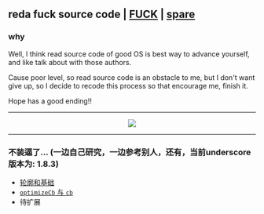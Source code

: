 ## reda fuck source code | [FUCK](http://m10.music.126.net/20171025230647/931485336288a91f2a7e81d970698d36/ymusic/18ae/2eca/f158/9526633a46f1c61a2ca206f8c130e733.mp3, 'music') | [spare](https://music.163.com/#/song?id=27137940, 'music')
### why
Well, I think read source code of good OS is best way to advance yourself, and like talk about with those authors.

Cause poor level, so read source code is an obstacle to me, but I don't want give up, so I decide to recode this process so that encourage me, finish it.

Hope has a good ending!!

--------------------------------------------

<p align="center"><img src="http://oqvlh6ipq.bkt.clouddn.com/fuck.png"></p>

--------------------------------------------

### 不装逼了... (一边自己研究，一边参考别人，还有，当前underscore版本为: 1.8.3)


- <a href="./base.md">轮廓和基础</a>
- <a href="./optimizeCbAndCb.md">```optimizeCb``` 与 ```cb```</a>
- 待扩展




